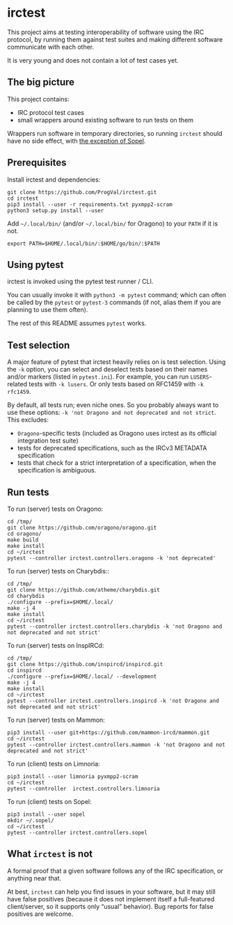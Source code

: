 # irctest

This project aims at testing interoperability of software using the
IRC protocol, by running them against test suites and making different
software communicate with each other.

It is very young and does not contain a lot of test cases yet.

## The big picture

This project contains:

* IRC protocol test cases
* small wrappers around existing software to run tests on them

Wrappers run software in temporary directories, so running `irctest` should
have no side effect, with [the exception of Sopel](https://github.com/sopel-irc/sopel/issues/946).

## Prerequisites

Install irctest and dependencies:

```
git clone https://github.com/ProgVal/irctest.git
cd irctest
pip3 install --user -r requirements.txt pyxmpp2-scram
python3 setup.py install --user
```

Add `~/.local/bin/` (and/or `~/.local/bin/` for Oragono)
to your `PATH` if it is not.

```
export PATH=$HOME/.local/bin/:$HOME/go/bin/:$PATH
```

## Using pytest

irctest is invoked using the pytest test runner / CLI.

You can usually invoke it with `python3 -m pytest` command; which can often
be called by the `pytest` or `pytest-3` commands (if not, alias them if you
are planning to use them often).

The rest of this README assumes `pytest` works.

## Test selection

A major feature of pytest that irctest heavily relies on is test selection.
Using the `-k` option, you can select and deselect tests based on their names
and/or markers (listed in `pytest.ini`).
For example, you can run `LUSERS`-related tests with `-k lusers`.
Or only tests based on RFC1459 with `-k rfc1459`.

By default, all tests run; even niche ones. So you probably always want to
use these options: `-k 'not Oragono and not deprecated and not strict`.
This excludes:

* `Oragono`-specific tests (included as Oragono uses irctest as its official
  integration test suite)
* tests for deprecated specifications, such as the IRCv3 METADATA
  specification
* tests that check for a strict interpretation of a specification, when
  the specification is ambiguous.

## Run tests

To run (server) tests on Oragono:

```
cd /tmp/
git clone https://github.com/oragono/oragono.git
cd oragono/
make build
make install
cd ~/irctest
pytest --controller irctest.controllers.oragono -k 'not deprecated'
```

To run (server) tests on Charybdis::

```
cd /tmp/
git clone https://github.com/atheme/charybdis.git
cd charybdis
./configure --prefix=$HOME/.local/
make -j 4
make install
cd ~/irctest
pytest --controller irctest.controllers.charybdis -k 'not Oragono and not deprecated and not strict'
```

To run (server) tests on InspIRCd:

```
cd /tmp/
git clone https://github.com/inspircd/inspircd.git
cd inspircd
./configure --prefix=$HOME/.local/ --development
make -j 4
make install
cd ~/irctest
pytest --controller irctest.controllers.inspircd -k 'not Oragono and not deprecated and not strict'
```

To run (server) tests on Mammon:

```
pip3 install --user git+https://github.com/mammon-ircd/mammon.git
cd ~/irctest
pytest --controller irctest.controllers.mammon -k 'not Oragono and not deprecated and not strict'
```

To run (client) tests on Limnoria:

```
pip3 install --user limnoria pyxmpp2-scram
cd ~/irctest
pytest --controller  irctest.controllers.limnoria
```

To run (client) tests on Sopel:

```
pip3 install --user sopel
mkdir ~/.sopel/
cd ~/irctest
pytest --controller irctest.controllers.sopel
```

## What `irctest` is not

A formal proof that a given software follows any of the IRC specification,
or anything near that.

At best, `irctest` can help you find issues in your software, but it may
still have false positives (because it does not implement itself a
full-featured client/server, so it supports only “usual” behavior).
Bug reports for false positives are welcome.

